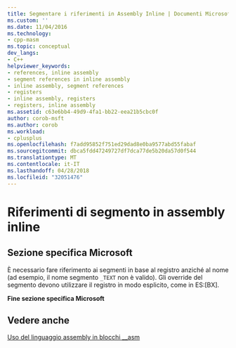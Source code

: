 ```yaml
---
title: Segmentare i riferimenti in Assembly Inline | Documenti Microsoft
ms.custom: ''
ms.date: 11/04/2016
ms.technology:
- cpp-masm
ms.topic: conceptual
dev_langs:
- C++
helpviewer_keywords:
- references, inline assembly
- segment references in inline assembly
- inline assembly, segment references
- registers
- inline assembly, registers
- registers, inline assembly
ms.assetid: c63e6bb4-49d9-4fa1-bb22-eea21b5cbc0f
author: corob-msft
ms.author: corob
ms.workload:
- cplusplus
ms.openlocfilehash: f7add95852f751ed29dad8e0ba9577abd55fabaf
ms.sourcegitcommit: dbca5fdd47249727df7dca77de5b20da57d0f544
ms.translationtype: MT
ms.contentlocale: it-IT
ms.lasthandoff: 04/28/2018
ms.locfileid: "32051476"
---
```

# <a name="segment-references-in-inline-assembly"></a>Riferimenti di segmento in assembly inline
## <a name="microsoft-specific"></a>Sezione specifica Microsoft  
 È necessario fare riferimento ai segmenti in base al registro anziché al nome (ad esempio, il nome segmento `_TEXT` non è valido). Gli override del segmento devono utilizzare il registro in modo esplicito, come in ES:[BX].  
  
 **Fine sezione specifica Microsoft**  
  
## <a name="see-also"></a>Vedere anche  
 [Uso del linguaggio assembly in blocchi __asm](../../assembler/inline/using-assembly-language-in-asm-blocks.md)